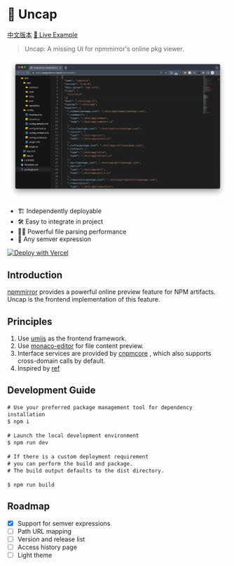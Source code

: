 # 🍾 Uncap

[中文版本](./README.zh-CN.md)
[🚀 Live Example](https://uncap.elrrrrrrr.cloud/cnpmcore@3.x)

> Uncap: A missing UI for npmmirror's online pkg viewer.

![screenshot](https://github.com/elrrrrrrr/uncap/blob/main/uncap.png)

* 🏗️ Independently deployable
* 🛠️ Easy to integrate in project
* 💪🏻 Powerful file parsing performance
* 🎯 Any semver expression

[![Deploy with Vercel](https://vercel.com/button)](https://vercel.com/new/clone?repository-url=https://github.com/elrrrrrrr/uncap/tree/main)

## Introduction

[npmmirror](https://npmmirror.com/) provides a powerful online preview feature for NPM artifacts. Uncap is the frontend implementation of this feature.

## Principles

1. Use [umijs](https://github.com/umijs/umi) as the frontend framework.
2. Use [monaco-editor](https://github.com/microsoft/monaco-editor) for file content preview.
3. Interface services are provided by [cnpmcore](https://github.com/cnpm/cnpmcore) , which also supports cross-domain calls by default.
4. Inspired by [ref](https://codesandbox.io/s/react-monaco-file-tree-ww9kis)

## Development Guide

```shell
# Use your preferred package management tool for dependency installation
$ npm i

# Launch the local development environment
$ npm run dev

# If there is a custom deployment requirement
# you can perform the build and package.
# The build output defaults to the dist directory.

$ npm run build
```

## Roadmap
- [x] Support for semver expressions
- [ ] Path URL mapping
- [ ] Version and release list
- [ ] Access history page
- [ ] Light theme
